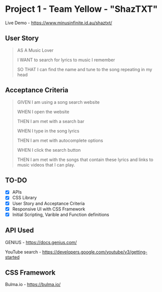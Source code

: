 # Project 1 - Team Yellow - "ShazTXT"

Live Demo - https://www.minusinfinite.id.au/shaztxt/

## User Story

> AS A Music Lover
>
> I WANT to search for lyrics to music I remember
>
> SO THAT I can find the name and tune to the song repeating in my head

## Acceptance Criteria

> GIVEN I am using a song search website
>
> WHEN I open the website
>
> THEN I am met with a search bar
>
> WHEN I type in the song lyrics
>
> THEN I am met with autocomplete options
>
> WHEN I click the search button
>
> THEN I am met with the songs that contain these lyrics and links to music videos that I can play.

## TO-DO

- [x] APIs
- [x] CSS Library
- [x] User Story and Acceptance Criteria
- [x] Responsive UI with CSS Framework
- [x] Initial Scripting, Varible and Function definitions

## API Used

GENIUS - https://docs.genius.com/

YouTube search - https://developers.google.com/youtube/v3/getting-started

## CSS Framework

Bulma.io - https://bulma.io/
